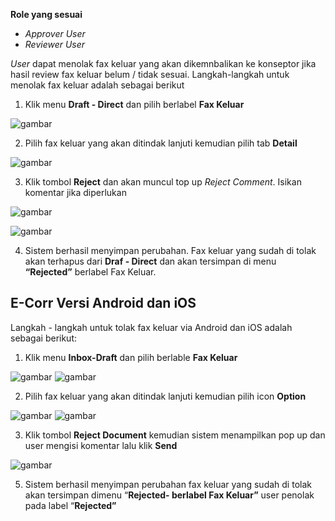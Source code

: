 **Role yang sesuai**

- *Approver User*
- *Reviewer User*

*User* dapat menolak fax keluar yang akan dikemnbalikan ke konseptor jika hasil review fax keluar belum / tidak sesuai. Langkah-langkah untuk menolak fax keluar adalah sebagai berikut

1. Klik menu **Draft - Direct** dan pilih berlabel **Fax Keluar**

![gambar](FaxKeluar/FK_Web/02FK42F2.png)

2. Pilih fax keluar yang akan ditindak lanjuti kemudian pilih tab **Detail**

![gambar](FaxKeluar/FK_Web/02FK43F2.png)

3. Klik tombol **Reject** dan akan muncul top up *Reject Comment*. Isikan komentar jika diperlukan

![gambar](FaxKeluar/FK_Web/02FK44.png)

![gambar](FaxKeluar/FK_Web/02FK44F2.png)

4.	Sistem berhasil menyimpan perubahan. Fax keluar yang sudah di tolak akan terhapus dari **Draf - Direct** dan akan tersimpan di menu **“Rejected”** berlabel Fax Keluar.


## **E-Corr Versi Android dan iOS**

Langkah - langkah untuk tolak fax keluar via Android dan iOS adalah sebagai berikut:

1. Klik menu **Inbox-Draft** dan pilih berlable **Fax Keluar**

![gambar](FaxKeluar/FK_Android/TolakFK/02A1.png) ![gambar](FaxKeluar/FK_Android/TolakFK/02AA1.png)

2. Pilih fax keluar yang akan ditindak lanjuti kemudian pilih icon **Option**

 ![gambar](FaxKeluar/FK_Android/TolakFK/02A01.png) ![gambar](FaxKeluar/FK_Android/TolakFK/02A02.png)

3. Klik tombol **Reject Document** kemudian sistem menampilkan pop up dan user mengisi komentar lalu klik **Send**

![gambar](FaxKeluar/FK_Android/TolakFK/02A03.png) 

5. Sistem berhasil menyimpan perubahan fax keluar yang sudah di tolak akan tersimpan dimenu “**Rejected- berlabel Fax Keluar”** user penolak pada label “**Rejected”**




